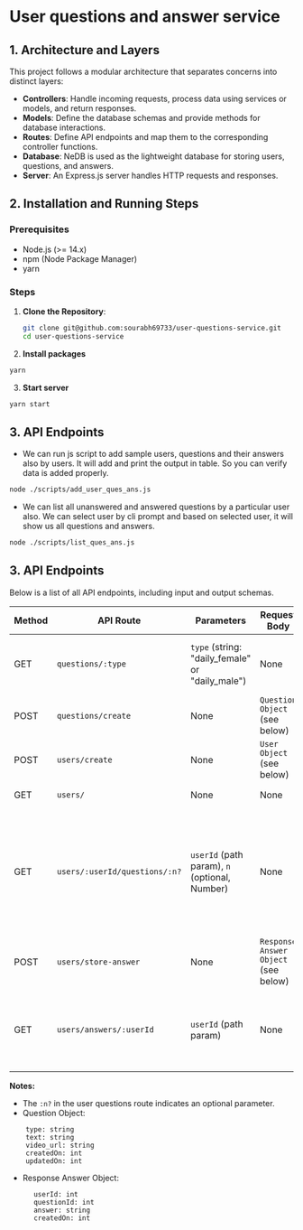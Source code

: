 # User questions and answer service

## 1. Architecture and Layers

This project follows a modular architecture that separates concerns into distinct layers:

- **Controllers**: Handle incoming requests, process data using services or models, and return responses.
- **Models**: Define the database schemas and provide methods for database interactions.
- **Routes**: Define API endpoints and map them to the corresponding controller functions.
- **Database**: NeDB is used as the lightweight database for storing users, questions, and answers.
- **Server**: An Express.js server handles HTTP requests and responses.


## 2. Installation and Running Steps

### Prerequisites

- Node.js (>= 14.x)
- npm (Node Package Manager)
- yarn

### Steps

1. **Clone the Repository**:
   ```bash
   git clone git@github.com:sourabh69733/user-questions-service.git
   cd user-questions-service
2. **Install packages**
```bash
yarn
```
3. **Start server**
```bash
yarn start
```

## 3. API Endpoints
- We can run js script to add sample users, questions and their answers also by users. It will add and print the output in table. So you can verify data is added properly.
```bash
node ./scripts/add_user_ques_ans.js
```
- We can list all unanswered and answered questions by a particular user also. We can select user by cli prompt and based on selected user, it will show us all questions and answers.
```bash
node ./scripts/list_ques_ans.js
```

## 3. API Endpoints

Below is a list of all API endpoints, including input and output schemas.

| Method | API Route                        | Parameters                       | Request Body                | Description                                                  |
|--------|----------------------------------|----------------------------------|-----------------------------|--------------------------------------------------------------|
| GET    | `questions/:type`                | `type` (string: "daily_female" or "daily_male") | None                        | Retrieves questions based on a specified type.              |
| POST   | `questions/create`               | None                             | `Question Object` (see below) | Creates a new question.                                      |
| POST   | `users/create`                   | None                             | `User Object` (see below)     | Creates a new user.                                         |
| GET    | `users/`                         | None                             | None                        | Retrieves all users.                                         |
| GET    | `users/:userId/questions/:n?`    | `userId` (path param), `n` (optional, Number) | None                        | Retrieves questions for a specific user. Optional `n` limits the number of questions (defaults to 7). |
| POST   | `users/store-answer`             | None                             | `Response Answer Object` (see below)  | Stores a user's answer to a question.                        |
| GET    | `users/answers/:userId`          | `userId` (path param)           | None                        | Retrieves all answered questions by a specific user.        |


**Notes:**

* The `:n?` in the user questions route indicates an optional parameter.
* Question Object: 
```schema
    type: string
    text: string
    video_url: string
    createdOn: int
    updatedOn: int
```
* Response Answer Object:
```schema
      userId: int
      questionId: int
      answer: string
      createdOn: int
```